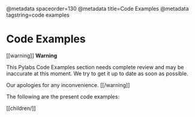 @metadata spaceorder=130
@metadata title=Code Examples
@metadata tagstring=code examples

# Code Examples

[[warning]]
**Warning**

This Pylabs Code Examples section needs complete review and may be inaccurate at this moment. We try to get it up to date as soon as possible.

Our apologies for any inconvenience.
[[/warning]]

The following are the present code examples:

[[children/]]